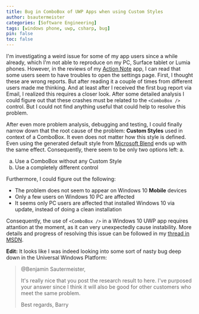 ```yaml
---
title: Bug in ComboBox of UWP Apps when using Custom Styles
author: bsautermeister
categories: [Software Engineering]
tags: [windows phone, uwp, csharp, bug]
pin: false
toc: false
---
```


I'm investigating a weird issue for some of my app users since a while already, which I'm not able to reproduce on my PC,
Surface tablet or Lumia phones. However, in the reviews of my [Action Note](https://www.microsoft.com/store/apps/9NBLGGH6C03H)
app, I can read that some users seem to have troubles to open the settings page. First, I thought these are wrong reports.
But after reading it a couple of times from different users made me thinking. And at least after I received the first bug
report via Email, I realized this requires a closer look. After some detailed analysis I could figure out that these crashes
must be related to the `<ComboBox />` control. But I could not find anything useful that could help to resolve this problem.

After even more problem analysis, debugging and testing, I could finally narrow down that the root cause of the problem:
**Custom Styles** used in context of a ComboBox. It even does not matter how this style is defined. Even using the generated
default style from [Microsoft Blend](https://en.wikipedia.org/wiki/Microsoft_Blend) ends up with the same effect. Consequently,
there seem to be only two options left:
a.

<ol type="a">
  <li>Use a ComboBox without any Custom Style</li>
  <li>Use a completely different control</li>
</ol>

Furthermore, I could figure out the following:
- The problem does not seem to appear on Windows 10 **Mobile** devices
- Only a few users on Windows 10 PC are affected
- It seems only PC users are affected that installed Windows 10 via update, instead of doing a clean installation

Consequently, the use of `<ComboBox />` in a Windows 10 UWP app requires attantion at the moment, as it can very unexpectedly
cause instability. More details and progress of resolving this issue can be followed in my
[thread in MSDN](https://social.msdn.microsoft.com/Forums/de-DE/ca755a6e-e3ee-4e65-a018-960b08a10fda/uwp-application-error-in-windowsuixamldll-comboboxselecteditem-?forum=wpdevelop).

**Edit:**
It looks like I was indeed looking into some sort of nasty bug deep down in the Universal Windows Platform:

> @Benjamin Sautermeister,
>
> It's really nice that you post the research result to here. I've purposed your answer since I think it will also be good for other customers who meet the same problem.
> 
> Best regards,
> Barry